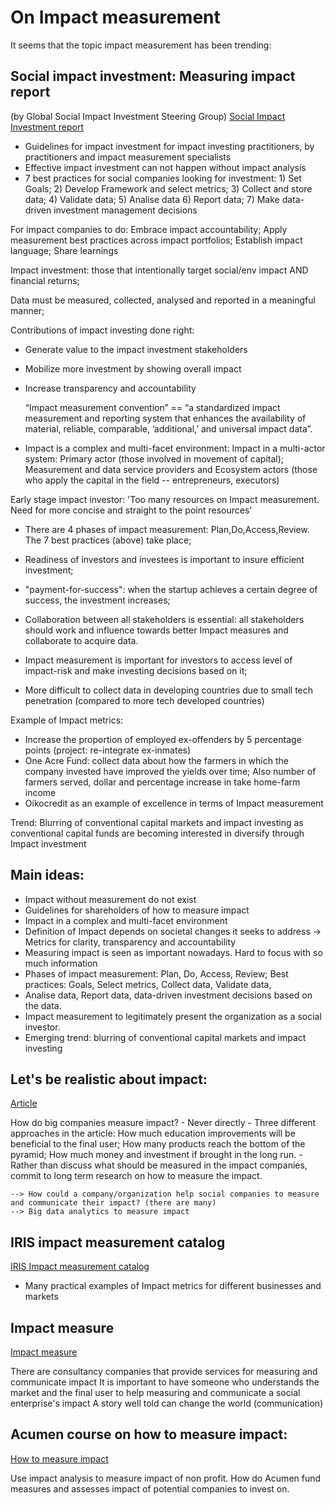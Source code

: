 # On Impact measurement

It seems that the topic impact measurement has been trending:

## Social impact investment: Measuring impact report

(by Global Social Impact Investment Steering Group)
[Social Impact Investment report](http://www.socialimpactinvestment.org/reports/Measuring%20Impact%20WG%20paper%20FINAL.pdf)

 - Guidelines for impact investment for impact investing practitioners, by practitioners and impact 
measurement specialists
 - Effective impact investment can not happen without impact analysis
 - 7 best practices for social companies looking for investment:
 		1) Set Goals;
 		2) Develop Framework and select metrics; 
 		3) Collect and store data; 
 		4) Validate data; 
 		5) Analise data
 		6) Report data; 
 		7) Make data-driven investment management decisions

 For impact companies to do: Embrace impact accountability; Apply measurement best practices across impact portfolios;
Establish impact language; Share learnings

 Impact investment: those that intentionally target social/env impact AND financial returns;

 Data must be measured, collected, analysed and reported in a meaningful manner;

 Contributions of impact investing done right:
  - Generate value to the impact investment stakeholders
  - Mobilize more investment by showing overall impact
  - Increase transparency and accountability 

	“Impact measurement convention” == “a standardized impact measurement and reporting system that enhances the availability 
of material, reliable, comparable, ’additional,’ and universal impact data”. 

- Impact is a complex and multi-facet environment:
Impact in a multi-actor system: Primary actor (those involved in movement of capital); Measurement and data service providers
and Ecosystem actors (those who apply the capital in the field -- entrepreneurs, executors)

Early stage impact investor: 'Too many resources on Impact measurement. Need for more concise and straight to the point 
resources'

- There are 4 phases of impact measurement: Plan,Do,Access,Review. The 7 best practices (above) take place;

- Readiness of investors and investees is important to insure efficient investment;
- "payment-for-success": when the startup achieves a certain degree of success, the investment increases;
- Collaboration between all stakeholders is essential: all stakeholders should work and influence towards better Impact
measures and collaborate to acquire data.

- Impact measurement is important for investors to access level of impact-risk and make investing decisions based on it;
- More difficult to collect data in developing countries due to small tech penetration (compared to more tech developed
countries)

Example of Impact metrics:
- Increase the proportion of employed ex-offenders by 5 percentage points (project: re-integrate ex-inmates)
- One Acre Fund: collect data about how the farmers in which the company invested have improved the yields over time;
Also number of farmers served, dollar and percentage increase in take home-farm income
- Oikocredit as an example of excellence in terms of Impact measurement

Trend: Blurring of conventional capital markets and impact investing as conventional capital funds are becoming interested
in diversify through Impact investment


## Main ideas:

- Impact without measurement do not exist
- Guidelines for shareholders of how to measure impact
- Impact in a complex and multi-facet environment
- Definition of Impact depends on societal changes it seeks to address -> Metrics for clarity, transparency and accountability
- Measuring impact is seen as important nowadays. Hard to focus with so much information
- Phases of impact measurement: Plan, Do, Access, Review; Best practices: Goals, Select metrics, Collect data, Validate data,
- Analise data, Report data, data-driven investment decisions based on the data.
- Impact measurement to legitimately present the organization as a social investor.
- Emerging trend: blurring of conventional capital markets and impact investing


## Let's be realistic about impact: 

[Article](https://hbr.org/2013/03/lets-be-realistic-about-measur.html)

 How do big companies measure impact?
 	- Never directly
 	- Three different approaches in the article: How much education improvements will be beneficial to the 
 	final user; How many products reach the bottom of the pyramid; How much money and investment if brought
 	in the long run.
 	- Rather than discuss what should be measured in the impact companies, commit to long term research on
 	how to measure the impact.

 	--> How could a company/organization help social companies to measure and communicate their impact? (there are many)
 	--> Big data analytics to measure impact


## IRIS impact measurement catalog

[IRIS Impact measurement catalog](https://iris.thegiin.org/guide/getting-started-guide)
- Many practical examples of Impact metrics for different businesses and markets

## Impact measure

[Impact measure](http://www.bethkanter.org/impact-measure/)

 There are consultancy companies that provide services for measuring and communicate impact
 It is important to have someone who understands the market and the final user to help measuring and communicate a
 social enterprise's impact
 A story well told can change the world (communication)

## Acumen course on how to measure impact:

[How to measure impact](http://plusacumen.org/courses/social-impact-2/)

 Use impact analysis to measure impact of non profit.
 How do Acumen fund measures and assesses impact of potential companies to invest on.




